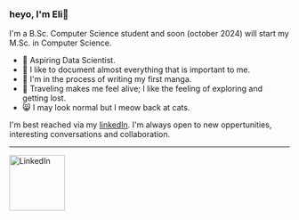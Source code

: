 ### heyo, I'm Eli👋
I'm a B.Sc. Computer Science student and soon (october 2024) will start my M.Sc. in Computer Science.
- 🥼 Aspiring Data Scientist.
- 📃 I like to document almost everything that is important to me.
- 📝 I'm in the process of writing my first manga.
- 🧳 Traveling makes me feel alive; I like the feeling of exploring and getting lost.
- 😸 I may look normal but I meow back at cats.

I'm best reached via my [linkedIn](https://www.linkedin.com/in/ackermaneli/). I'm always open to new oppertunities, interesting conversations and collaboration.

___
<a href="https://www.linkedin.com/in/ackermaneli/" target="_blank"><img src="https://upload.wikimedia.org/wikipedia/commons/0/01/LinkedIn_Logo.svg" alt="LinkedIn" width="100"/></a>
